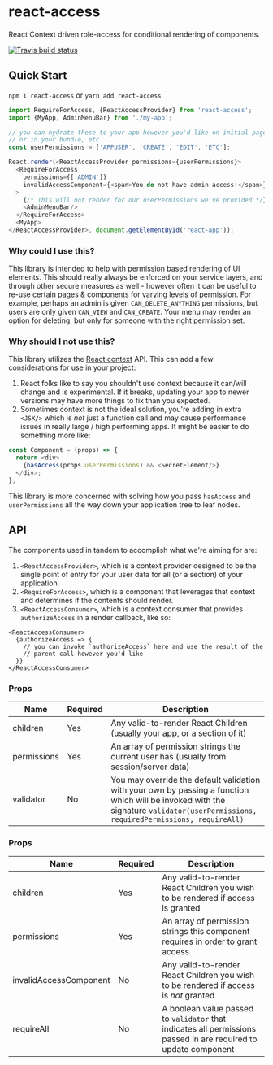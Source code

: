 # react-access
React Context driven role-access for conditional rendering of components.

[![Travis build status](http://img.shields.io/travis/sprjr/react-access.svg?style=flat)](https://travis-ci.org/sprjr/react-access)

## Quick Start
`npm i react-access` or `yarn add react-access`

```js
import RequireForAccess, {ReactAccessProvider} from 'react-access';
import {MyApp, AdminMenuBar} from './my-app';

// you can hydrate these to your app however you'd like on initial page load
// or in your bundle, etc
const userPermissions = ['APPUSER', 'CREATE', 'EDIT', 'ETC'];

React.render(<ReactAccessProvider permissions={userPermissions}>
  <RequireForAccess
    permissions={['ADMIN']}
    invalidAccessComponent={<span>You do not have admin access!</span>}
  >
    {/* This will not render for our userPermissions we've provided */}
    <AdminMenuBar/>
  </RequireForAccess>
  <MyApp>
</ReactAccessProvider>, document.getElementById('react-app'));
```

### Why could I use this?
This library is intended to help with permission based rendering of UI
elements. This should really always be enforced on your service layers,
and through other secure measures as well - however often it can be
useful to re-use certain pages & components for varying levels of permission.
For example, perhaps an admin is given `CAN_DELETE_ANYTHING` permissions,
but users are only given `CAN_VIEW` and `CAN_CREATE`. Your menu may render
an option for deleting, but only for someone with the right permission set.

### Why should I not use this?
This library utilizes the [React context](https://facebook.github.io/react/docs/context.html) API. This can add a few
considerations for use in your project:
1. React folks like to say you shouldn't use context because it can/will
change and is experimental. If it breaks, updating your app to newer
versions may have more things to fix than you expected.
1. Sometimes context is not the ideal solution, you're adding in extra
`<JSX/>` which is _not_ just a function call and may cause performance
issues in really large / high performing apps. It might be easier to do
something more like:
```js
const Component = (props) => {
  return <div>
    {hasAccess(props.userPermissions) && <SecretElement/>}
  </div>;
};
```

This library is more concerned with solving how you pass `hasAccess` and
`userPermissions` all the way down your application tree to leaf nodes.

## API
The components used in tandem to accomplish what we're aiming for are:
1. `<ReactAccessProvider>`, which is a context provider designed to be
the single point of entry for your user data for all (or a section) of
your application.
1. `<RequireForAccess>`, which is a component that leverages that context
and determines if the contents should render.
1. `<ReactAccessConsumer>`, which is a context consumer that provides
`authorizeAccess` in a render callback, like so:
```
<ReactAccessConsumer>
  {authorizeAccess => {
    // you can invoke `authorizeAccess` here and use the result of the
    // parent call however you'd like
  }}
</ReactAccessConsumer>
```

### <ReactAccessProvider> Props
| Name | Required | Description |
|------|-------------|----------|
|children | Yes | Any valid-to-render React Children (usually your app, or a section of it) |
|permissions | Yes | An array of permission strings the current user has (usually from session/server data) |
|validator | No | You may override the default validation with your own by passing a function which will be invoked with the signature `validator(userPermissions, requiredPermissions, requireAll)` |

### <RequireForAccess> Props
| Name | Required | Description |
|------|-------------|----------|
|children | Yes | Any valid-to-render React Children you wish to be rendered if access is granted |
|permissions | Yes | An array of permission strings this component requires in order to grant access |
|invalidAccessComponent | No | Any valid-to-render React Children you wish to be rendered if access is *not* granted |
| requireAll | No | A boolean value passed to `validator` that indicates all permissions passed in are required to update component |
